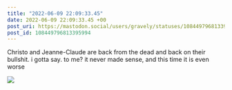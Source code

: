 ```yaml
---
title: "2022-06-09 22:09:33.45"
date: 2022-06-09 22:09:33.45 +00
post_uri: https://mastodon.social/users/gravely/statuses/108449796813395994
post_id: 108449796813395994
---
```

Christo and Jeanne-Claude are back from the dead and back on their bullshit. i gotta say. to me? it never made sense, and this time it is even worse


![](/images/108449796770555363.jpg)

